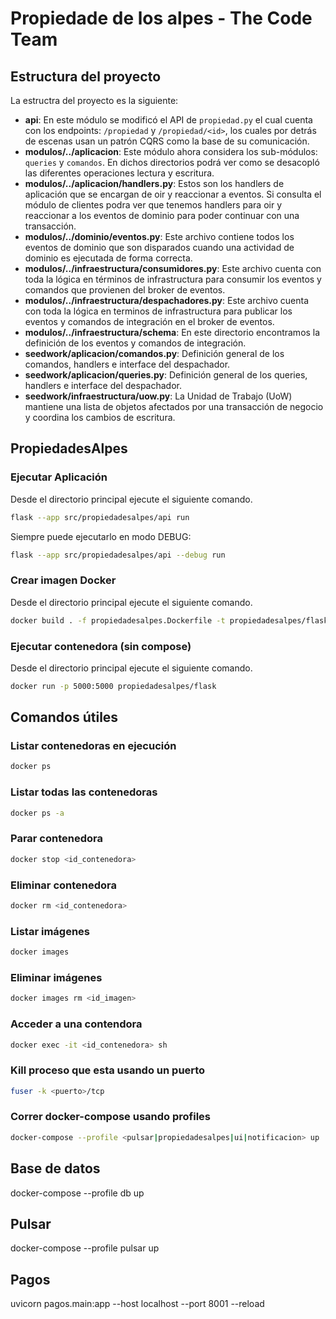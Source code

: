 # Propiedade de los alpes - The Code Team

## Estructura del proyecto

La estructra del proyecto es la siguiente:

- **api**: En este módulo se modificó el API de `propiedad.py` el cual cuenta con los endpoints: `/propiedad` y `/propiedad/<id>`, los cuales por detrás de escenas usan un patrón CQRS como la base de su comunicación.
- **modulos/../aplicacion**: Este módulo ahora considera los sub-módulos: `queries` y `comandos`. En dichos directorios podrá ver como se desacopló las diferentes operaciones lectura y escritura.
- **modulos/../aplicacion/handlers.py**: Estos son los handlers de aplicación que se encargan de oir y reaccionar a eventos. Si consulta el módulo de clientes podra ver que tenemos handlers para oir y reaccionar a los eventos de dominio para poder continuar con una transacción. 
- **modulos/../dominio/eventos.py**: Este archivo contiene todos los eventos de dominio que son disparados cuando una actividad de dominio es ejecutada de forma correcta.
- **modulos/../infraestructura/consumidores.py**: Este archivo cuenta con toda la lógica en términos de infrastructura para consumir los eventos y comandos que provienen del broker de eventos.
- **modulos/../infraestructura/despachadores.py**: Este archivo cuenta con toda la lógica en terminos de infrastructura para publicar los eventos y comandos de integración en el broker de eventos.
- **modulos/../infraestructura/schema**: En este directorio encontramos la definición de los eventos y comandos de integración.
- **seedwork/aplicacion/comandos.py**: Definición general de los comandos, handlers e interface del despachador.
- **seedwork/aplicacion/queries.py**: Definición general de los queries, handlers e interface del despachador.
- **seedwork/infraestructura/uow.py**: La Unidad de Trabajo (UoW) mantiene una lista de objetos afectados por una transacción de negocio y coordina los cambios de escritura.

## PropiedadesAlpes
### Ejecutar Aplicación

Desde el directorio principal ejecute el siguiente comando.

```bash
flask --app src/propiedadesalpes/api run
```

Siempre puede ejecutarlo en modo DEBUG:

```bash
flask --app src/propiedadesalpes/api --debug run
```

### Crear imagen Docker

Desde el directorio principal ejecute el siguiente comando.

```bash
docker build . -f propiedadesalpes.Dockerfile -t propiedadesalpes/flask
```

### Ejecutar contenedora (sin compose)

Desde el directorio principal ejecute el siguiente comando.

```bash
docker run -p 5000:5000 propiedadesalpes/flask
```

## Comandos útiles

### Listar contenedoras en ejecución
```bash
docker ps
```

### Listar todas las contenedoras
```bash
docker ps -a
```

### Parar contenedora
```bash
docker stop <id_contenedora>
```

### Eliminar contenedora
```bash
docker rm <id_contenedora>
```

### Listar imágenes
```bash
docker images
```

### Eliminar imágenes
```bash
docker images rm <id_imagen>
```

### Acceder a una contendora
```bash
docker exec -it <id_contenedora> sh
```

### Kill proceso que esta usando un puerto
```bash
fuser -k <puerto>/tcp
```

### Correr docker-compose usando profiles
```bash
docker-compose --profile <pulsar|propiedadesalpes|ui|notificacion> up
```




## Base de datos
docker-compose --profile db up

## Pulsar
docker-compose --profile pulsar up

## Pagos
uvicorn pagos.main:app --host localhost --port 8001 --reload


